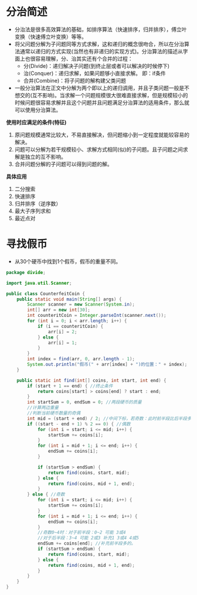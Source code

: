 # 分治简述

- 分治法是很多高效算法的基础，如排序算法（快速排序，归并排序），傅立叶变换（快速傅立叶变换）等等。
- 将父问题分解为子问题同等方式求解，这和递归的概念很吻合，所以在分治算法通常以递归的方式实现(当然也有非递归的实现方式)。分治算法的描述从字面上也很容易理解，分、治其实还有个合并的过程：
  - 分(Divide)：递归解决子问题(到终止层或者可以解决的时候停下)
  - 治(Conquer)：递归求解，如果问题够小直接求解。 即：if条件
  - 合并(Combine)：将子问题的解构建父类问题    
- 一般分治算法在正文中分解为两个即以上的递归调用，并且子类问题一般是不想交的(互不影响)。当求解一个问题规模很大很难直接求解，但是规模较小的时候问题很容易求解并且这个问题并且问题满足分治算法的适用条件，那么就可以使用分治算法。

**使用时应满足的条件(特征)**

1. 原问题规模通常比较大，不易直接解决，但问题缩小到一定程度就能较容易的解决。
2. 问题可以分解为若干规模较小、求解方式相同(似)的子问题。且子问题之间求解是独立的互不影响。
3. 合并问题分解的子问题可以得到问题的解。

**具体应用**

1. 二分搜索
2. 快速排序
3. 归并排序（逆序数）
4. 最大子序列求和
5. 最近点对

# 寻找假币

- 从30个硬币中找到1个假币，假币的重量不同。

```java
package divide;

import java.util.Scanner;

public class CounterfeitCoin {
    public static void main(String[] args) {
        Scanner scanner = new Scanner(System.in);
        int[] arr = new int[30];
        int counteritCoin = Integer.parseInt(scanner.next());
        for (int i = 0; i < arr.length; i++) {
            if (i == counteritCoin) {
                arr[i] = 2;
            } else {
                arr[i] = 1;
            }
        }
        int index = find(arr, 0, arr.length - 1);
        System.out.println("假币(" + arr[index] + ")的位置：" + index);
    }

    public static int find(int[] coins, int start, int end) {
        if (start + 1 == end) { //终止条件
            return coins[start] > coins[end] ? start : end;
        }
        int startSum = 0, endSum = 0; //两段硬币的质量
        //计算两边重量
        //判断当前硬币数量的奇偶
        int mid = (start + end) / 2; //中间下标，若奇数：此时前半段比后半段多1个。
        if ((start - end + 1) % 2 == 0) { //偶数
            for (int i = start; i <= mid; i++) {
                startSum += coins[i];
            }
            for (int i = mid + 1; i <= end; i++) {
                endSum += coins[i];
            }

            if (startSum > endSum) {
                return find(coins, start, mid);
            } else {
                return find(coins, mid + 1, end);
            }
        } else { //奇数
            for (int i = start; i <= mid; i++) {
                startSum += coins[i];
            }
            for (int i = mid + 1; i <= end; i++) {
                endSum += coins[i];
            }
            //奇数0~4时：对于前半段：0~2 可能 3或4
            //对于后半段：3~4 可能 2或3 补充1 3或4 4或5
            endSum += coins[end]; //补充前半段多的。
            if (startSum > endSum) {
                return find(coins, start, mid);
            } else {
                return find(coins, mid + 1, end);
            }
        }
    }
}
```

